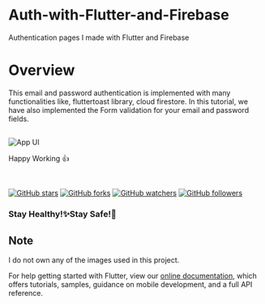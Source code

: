 # Auth-with-Flutter-and-Firebase
Authentication pages I made with Flutter and Firebase

# Overview
This email and password authentication is implemented with many functionalities like, fluttertoast library, cloud firestore. In this tutorial, we have also implemented the Form validation for your email and password fields. 

## 
![App UI](![image](https://user-images.githubusercontent.com/86530457/149657424-bdd4f981-e93b-4c7d-8613-8b762619dfe4.png)
)
 
 
 
Happy Working 👍

<br>
 

[![GitHub stars](https://img.shields.io/github/stars/saidMirzayev0/TestApp.svg?style=social&label=Star)](https://github.com/saidMirzayev0/TestApp) [![GitHub forks](https://img.shields.io/github/forks/saidMirzayev0/TestApp.svg?style=social&label=Fork)](https://github.com/saidMirzayev0/TestApp/fork) [![GitHub watchers](https://img.shields.io/github/watchers/saidMirzayev0/TestApp.svg?style=social&label=Watch)](https://github.com/saidMirzayev0/TestApp) [![GitHub followers](https://img.shields.io/github/followers/saidMirzayev0.svg?style=social&label=Follow)](https://github.com/saidMirzayev0/TestApp)


<h3>Stay Healthy!✨Stay Safe!🖖</h3>
 

## Note
 I do not own any of the images used in this project.

For help getting started with Flutter, view our
[online documentation](https://flutter.dev/docs), which offers tutorials,
samples, guidance on mobile development, and a full API reference.



